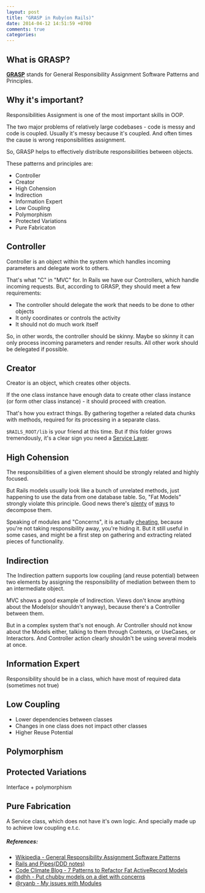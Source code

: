 ```yaml
---
layout: post
title: "GRASP in Ruby(on Rails)"
date: 2014-04-12 14:51:59 +0700
comments: true
categories:
---
```


## What is GRASP?

**[GRASP][1]** stands for General Responsibility Assignment Software
Patterns and Principles.

## Why it's important?

Responsibilities Assignment is one of the most important skills in OOP.

The two major problems of relatively large codebases - code is messy and
code is coupled. Usually it's messy because it's coupled. And often
times the cause is wrong responsibilities assignment.

So, GRASP helps to effectively distribute responsibilities between
objects.

These patterns and principles are:

* Controller
* Creator
* High Cohension
* Indirection
* Information Expert
* Low Coupling
* Polymorphism
* Protected Variations
* Pure Fabricaton

## Controller

Controller is an object within the system which handles incoming
parameters and delegate work to others.

That's what "C" in "MVC" for. In Rails we have our Controllers, which
handle incoming requests. But, according to GRASP, they should meet a
few requirements:

* The controller should delegate the work that needs to be done to other
  objects
* It only coordinates or controls the activity
* It should not do much work itself

So, in other words, the controller should be skinny. Maybe so skinny it
can only process incoming parameters and render results. All other work
should be delegated if possible.

## Creator

Creator is an object, which creates other objects.

If the one class instance have enough data to create other class
instance (or form other class instance) - it should proceed with
creation.

That's how you extract things. By gathering together a related data
chunks with methods, required for its processing in a separate class.

`$RAILS_ROOT/lib` is your friend at this time. But if this folder grows
tremendously, it's a clear sign you need a [Service Layer][2].

## High Cohension

The responsibilities of a given element should be strongly related and
highly focused.

But Rails models usually look like a bunch of unrelated methods, just
happening to use the data from one database table. So, "Fat Models"
strongly violate this principle. Good news there's [plenty][3] of
[ways][4] to decompose them.

Speaking of modules and "Concerns", it is actually [cheating][5],
because you're not taking responsibility away, you're hiding it. But it
still useful in some cases, and might be a first step on gathering and
extracting related pieces of functionality.

## Indirection

The Indirection pattern supports low coupling (and reuse potential)
between two elements by assigning the responsibility of mediation
between them to an intermediate object.

MVC shows a good example of Indirection. Views don't know anything about
the Models(or shouldn't anyway), because there's a Controller between
them.

But in a complex system that's not enough. Ar Controller should not know
about the Models either, talking to them through Contexts, or UseCases,
or Interactors. And Controller action clearly shouldn't be using several
models at once.

## Information Expert

Responsibility should be in a class, which have most of required data
(sometimes not true)

## Low Coupling

* Lower dependencies between classes
* Changes in one class does not impact other classes
* Higher Reuse Potential

## Polymorphism

## Protected Variations

Interface + polymorphism

## Pure Fabrication

A Service class, which does not have it's own logic. And specially made
up to achieve low coupling e.t.c.

##### References:

- [Wikipedia - General Responsibility Assignment Software Patterns][1]
- [Rails and Pipes(DDD notes)][2]
- [Code Climate Blog - 7 Patterns to Refactor Fat ActiveRecord Models][3]
- [@dhh - Put chubby models on a diet with concerns][4]
- [@ryanb - My issues with Modules][5]


[1]: http://en.wikipedia.org/wiki/GRASP_(object-oriented_design)
[2]: http://vrybas.github.io/blog/2014/04/04/rails-and-pipes/
[3]: http://blog.codeclimate.com/blog/2012/10/17/7-ways-to-decompose-fat-activerecord-models/
[4]: http://signalvnoise.com/posts/3372-put-chubby-models-on-a-diet-with-concerns
[5]: https://gist.github.com/ryanb/4172391
